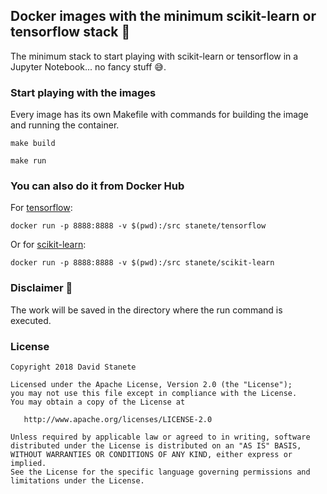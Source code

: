 ## Docker images with the minimum scikit-learn or tensorflow stack 🐳

The minimum stack to start playing with scikit-learn or tensorflow in a Jupyter Notebook... no fancy stuff 😅.

### Start playing with the images

Every image has its own Makefile with commands for building the image and running the container.

```
make build

make run
```

### You can also do it from Docker Hub

For [tensorflow](https://hub.docker.com/r/stanete/tensorflow):

```
docker run -p 8888:8888 -v $(pwd):/src stanete/tensorflow
```

Or for [scikit-learn](https://hub.docker.com/r/stanete/scikit-learn):

```
docker run -p 8888:8888 -v $(pwd):/src stanete/scikit-learn
```

### Disclaimer 📢

The work will be saved in the directory where the run command is executed.


### License

    Copyright 2018 David Stanete

    Licensed under the Apache License, Version 2.0 (the "License");
    you may not use this file except in compliance with the License.
    You may obtain a copy of the License at

       http://www.apache.org/licenses/LICENSE-2.0

    Unless required by applicable law or agreed to in writing, software
    distributed under the License is distributed on an "AS IS" BASIS,
    WITHOUT WARRANTIES OR CONDITIONS OF ANY KIND, either express or implied.
    See the License for the specific language governing permissions and
    limitations under the License.
